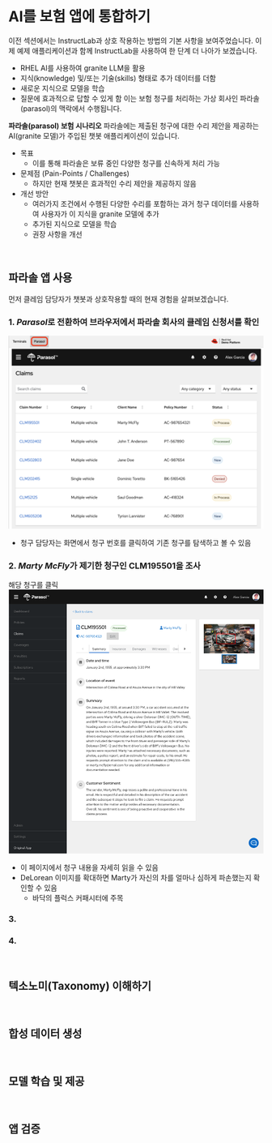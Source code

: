 # AI를 보험 앱에 통합하기

이전 섹션에서는 InstructLab과 상호 작용하는 방법의 기본 사항을 보여주었습니다. 이제 예제 애플리케이션과 함께 InstructLab을 사용하여 한 단계 더 나아가 보겠습니다.
* RHEL AI를 사용하여 granite LLM을 활용
* 지식(knowledge) 및/또는 기술(skills) 형태로 추가 데이터를 더함
* 새로운 지식으로 모델을 학습
* 질문에 효과적으로 답할 수 있게 함
이는 보험 청구를 처리하는 가상 회사인 파라솔(parasol)의 맥락에서 수행됩니다.

**파라솔(parasol) 보험 시나리오**
파라솔에는 제출된 청구에 대한 수리 제안을 제공하는 AI(granite 모델)가 주입된 챗봇 애플리케이션이 있습니다.
* 목표
  - 이를 통해 파라솔은 보류 중인 다양한 청구를 신속하게 처리 가능
* 문제점 (Pain-Points / Challenges)
  - 하지만 현재 챗봇은 효과적인 수리 제안을 제공하지 않음
* 개선 방안
  - 여러가지 조건에서 수행된 다양한 수리를 포함하는 과거 청구 데이터를 사용하여 사용자가 이 지식을 granite 모델에 추가
  - 추가된 지식으로 모델을 학습
  - 권장 사항을 개선
<br>

## 파라솔 앱 사용

먼저 클레임 담당자가 챗봇과 상호작용할 때의 현재 경험을 살펴보겠습니다.

### 1. *Parasol*로 전환하여 브라우저에서 파라솔 회사의 클레임 신청서를 확인

<img src="images/parasol-view.png" title="100px" alt="파라솔_뷰"></img><br>
* 청구 담당자는 화면에서 청구 번호를 클릭하여 기존 청구를 탐색하고 볼 수 있음

### 2. *Marty McFly*가 제기한 청구인 **CLM195501**을 조사

해당 청구를 클릭
<img src="images/parasol-claim.png" title="100px" alt="파라솔_청구건_확인"></img><br>

* 이 페이지에서 청구 내용을 자세히 읽을 수 있음
* DeLorean 이미지를 확대하면 Marty가 자신의 차를 얼마나 심하게 파손했는지 확인할 수 있음
  - 바닥의 플럭스 커패시터에 주목

### 3.

### 4.

<br>

## 텍소노미(Taxonomy) 이해하기

<br>

## 합성 데이터 생성

<br>

## 모델 학습 및 제공

<br>

## 앱 검증

<br>